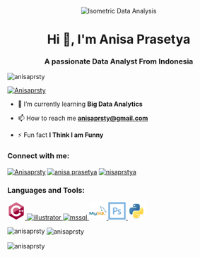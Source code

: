 <p align="center">
   <img alt="Isometric Data Analysis" src="https://user-images.githubusercontent.com/100473334/170778288-bf2c769c-ab23-4afd-b83b-ac3774ca3fff.gif" width="400">

<h1 align="center">Hi 👋, I'm Anisa Prasetya</h1>
<h3 align="center">A passionate Data Analyst From Indonesia</h3>

<p align="left"> <img src="https://komarev.com/ghpvc/?username=anisaprsty&label=Profile%20views&color=0e75b6&style=flat" alt="anisaprsty" /> </p>

<p align="left"> <a href="https://twitter.com/Anisaprsty" target="blank"><img src="https://img.shields.io/twitter/follow/Anisaprsty?logo=twitter&style=for-the-badge" alt="Anisaprsty" /></a> </p>

- 🌱 I’m currently learning **Big Data Analytics**

- 📫 How to reach me **anisaprsty@gmail.com**

- ⚡ Fun fact **I Think I am Funny**

<h3 align="left">Connect with me:</h3>
<p align="left">
<a href="https://twitter.com/Anisaprsty" target="blank"><img align="center" src="https://raw.githubusercontent.com/rahuldkjain/github-profile-readme-generator/master/src/images/icons/Social/twitter.svg" alt="Anisaprsty" height="30" width="40" /></a>
<a href="https://linkedin.com/in/anisa prasetya" target="blank"><img align="center" src="https://raw.githubusercontent.com/rahuldkjain/github-profile-readme-generator/master/src/images/icons/Social/linked-in-alt.svg" alt="anisa prasetya" height="30" width="40" /></a>
<a href="https://instagram.com/nisaprstya" target="blank"><img align="center" src="https://raw.githubusercontent.com/rahuldkjain/github-profile-readme-generator/master/src/images/icons/Social/instagram.svg" alt="nisaprstya" height="30" width="40" /></a>
</p>

<h3 align="left">Languages and Tools:</h3>
<p align="left"> <a href="https://www.w3schools.com/cpp/" target="_blank" rel="noreferrer"> <img src="https://raw.githubusercontent.com/devicons/devicon/master/icons/cplusplus/cplusplus-original.svg" alt="cplusplus" width="40" height="40"/> </a> <a href="https://www.adobe.com/in/products/illustrator.html" target="_blank" rel="noreferrer"> <img src="https://www.vectorlogo.zone/logos/adobe_illustrator/adobe_illustrator-icon.svg" alt="illustrator" width="40" height="40"/> </a> <a href="https://www.microsoft.com/en-us/sql-server" target="_blank" rel="noreferrer"> <img src="https://www.svgrepo.com/show/303229/microsoft-sql-server-logo.svg" alt="mssql" width="40" height="40"/> </a> <a href="https://www.mysql.com/" target="_blank" rel="noreferrer"> <img src="https://raw.githubusercontent.com/devicons/devicon/master/icons/mysql/mysql-original-wordmark.svg" alt="mysql" width="40" height="40"/> </a> <a href="https://www.photoshop.com/en" target="_blank" rel="noreferrer"> <img src="https://raw.githubusercontent.com/devicons/devicon/master/icons/photoshop/photoshop-line.svg" alt="photoshop" width="40" height="40"/> </a> <a href="https://www.python.org" target="_blank" rel="noreferrer"> <img src="https://raw.githubusercontent.com/devicons/devicon/master/icons/python/python-original.svg" alt="python" width="40" height="40"/> </a> </p>

<p><img align="left" src="https://github-readme-stats.vercel.app/api/top-langs?username=anisaprsty&show_icons=true&locale=en&layout=compact" alt="anisaprsty" /></p>

<p>&nbsp;<img align="center" src="https://github-readme-stats.vercel.app/api?username=anisaprsty&show_icons=true&locale=en" alt="anisaprsty" /></p>

<p><img align="center" src="https://github-readme-streak-stats.herokuapp.com/?user=anisaprsty&" alt="anisaprsty" /></p>

